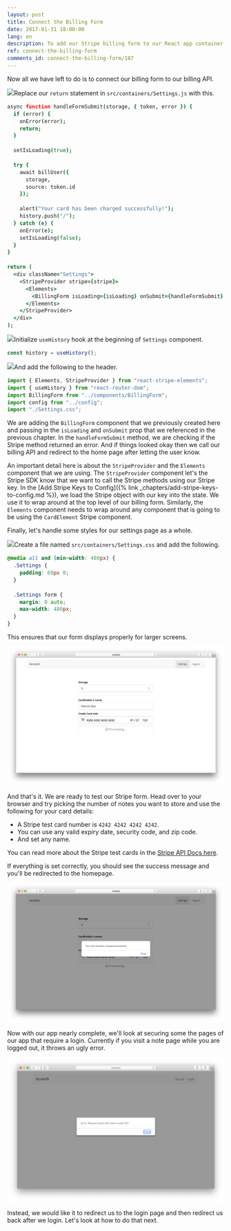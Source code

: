 ```yaml
---
layout: post
title: Connect the Billing Form
date: 2017-01-31 18:00:00
lang: en
description: To add our Stripe billing form to our React app container we need to wrap it inside a StripeProvider component.
ref: connect-the-billing-form
comments_id: connect-the-billing-form/187
---
```


Now all we have left to do is to connect our billing form to our billing API.

<img class="code-marker" src="/assets/s.png" />Replace our `return` statement in `src/containers/Settings.js` with this.

``` coffee
async function handleFormSubmit(storage, { token, error }) {
  if (error) {
    onError(error);
    return;
  }

  setIsLoading(true);

  try {
    await billUser({
      storage,
      source: token.id
    });

    alert("Your card has been charged successfully!");
    history.push("/");
  } catch (e) {
    onError(e);
    setIsLoading(false);
  }
}

return (
  <div className="Settings">
    <StripeProvider stripe={stripe}>
      <Elements>
        <BillingForm isLoading={isLoading} onSubmit={handleFormSubmit} />
      </Elements>
    </StripeProvider>
  </div>
);
```
<img class="code-marker" src="/assets/s.png" />Initialize `useHistory` hook at the beginning of `Settings` component.
``` js
const history = useHistory();
```


<img class="code-marker" src="/assets/s.png" />And add the following to the header.

``` js
import { Elements, StripeProvider } from "react-stripe-elements";
import { useHistory } from "react-router-dom";
import BillingForm from "../components/BillingForm";
import config from "../config";
import "./Settings.css";
```

We are adding the `BillingForm` component that we previously created here and passing in the `isLoading` and `onSubmit` prop that we referenced in the previous chapter. In the `handleFormSubmit` method, we are checking if the Stripe method returned an error. And if things looked okay then we call our billing API and redirect to the home page after letting the user know.

An important detail here is about the `StripeProvider` and the `Elements` component that we are using. The `StripeProvider` component let's the Stripe SDK know that we want to call the Stripe methods using our Stripe key. In the [Add Stripe Keys to Config]({% link _chapters/add-stripe-keys-to-config.md %}), we load the Stripe object with our key into the state. We use it to wrap around at the top level of our billing form. Similarly, the `Elements` component needs to wrap around any component that is going to be using the `CardElement` Stripe component.

Finally, let's handle some styles for our settings page as a whole.

<img class="code-marker" src="/assets/s.png" />Create a file named `src/containers/Settings.css` and add the following.

``` css
@media all and (min-width: 480px) {
  .Settings {
    padding: 60px 0;
  }

  .Settings form {
    margin: 0 auto;
    max-width: 480px;
  }
}
```

This ensures that our form displays properly for larger screens.

![Settings screen with billing form screenshot](/assets/part2/settings-screen-with-billing-form.png)

And that's it. We are ready to test our Stripe form. Head over to your browser and try picking the number of notes you want to store and use the following for your card details:

- A Stripe test card number is `4242 4242 4242 4242`.
- You can use any valid expiry date, security code, and zip code.
- And set any name.

You can read more about the Stripe test cards in the [Stripe API Docs here](https://stripe.com/docs/testing#cards).

If everything is set correctly, you should see the success message and you'll be redirected to the homepage.

![Settings screen billing success screenshot](/assets/part2/settings-screen-billing-success.png)

Now with our app nearly complete, we'll look at securing some the pages of our app that require a login. Currently if you visit a note page while you are logged out, it throws an ugly error.

![Note page logged out error screenshot](/assets/note-page-logged-out-error.png)

Instead, we would like it to redirect us to the login page and then redirect us back after we login. Let's look at how to do that next.
